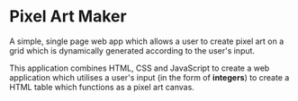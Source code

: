 # Pixel Art Maker

A simple, single page web app which allows a user to create pixel art on a grid
which is dynamically generated according to the user's input.

This application combines HTML, CSS and JavaScript to create a web application
which utilises a user's input (in the form of **integers**) to create a HTML
table which functions as a pixel art canvas.
